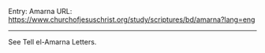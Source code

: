 Entry: Amarna
URL: https://www.churchofjesuschrist.org/study/scriptures/bd/amarna?lang=eng

---

See Tell el-Amarna Letters.
